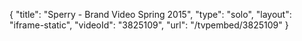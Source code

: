 {
    "title": "Sperry  - Brand Video Spring 2015",
    "type": "solo",
    "layout": "iframe-static",
    "videoId": "3825109",
    "url": "\/tvpembed\/3825109"
}